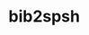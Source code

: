 <!-- # Bib2JSON Converter

Bib2JSON converter is a simple Python script for transforming BibTeX files into JSON format. It allows you to maintain the structure and content of your bibliographic entries while converting them into a more versatile and machine-readable JSON format.

## Features

- Convert BibTeX files to JSON.
- Optional to retain the original BibTeX entries within the JSON output.
- Suitable for researchers, students, and project managers who need to work with reference data.

## Usage

1. **Clone the Repository:**

   ```bash
   git clone https://github.com/brianrabern/bib2json.git
   ```

2. **Run the Converter:**

   To convert your BibTeX file to JSON, you can run the script from the command line. Use the following command:

   ```bash
   python bib2json.py input.bib output.json
   ```

   - `input.bib` should be replaced with the name of your input BibTeX file.
   - `output.json` should be replaced with the desired name for your output JSON file.

   Additionally, you can use the `--include_bibtex` flag to include the BibTeX field in the JSON output:

   ```bash
   python bib2json.py input.bib output.json --include_bibtex
   ```

   This flag is optional, and if provided, it will include the BibTeX field in the resulting JSON.

3. **Eat the JSON Data:**

   Your BibTeX data will now be available in JSON format, ready to be used in your research, applications, projects, or whatever... -->
# bib2spsh
